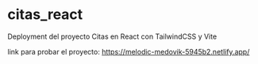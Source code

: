 # citas_react
Deployment del proyecto Citas en React con TailwindCSS y Vite

link para probar el proyecto: https://melodic-medovik-5945b2.netlify.app/

